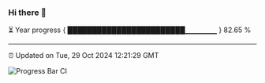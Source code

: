 ### Hi there 👋

⏳ Year progress { ████████████████████████▁▁▁▁▁▁ } 82.65 %

---

⏰ Updated on Tue, 29 Oct 2024 12:21:29 GMT

![Progress Bar CI](https://github.com/code-lakshay/GitHub-Actions-Demo/workflows/Progress%20Bar%20CI/badge.svg)
